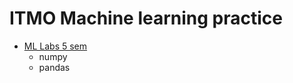 # ITMO Machine learning practice

- [ML Labs 5 sem](https://github.com/babtiss/ITMO_Machine_learning/tree/main/ml_labs_5sem)
  - numpy
  - pandas
